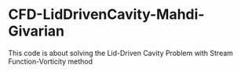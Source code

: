 # CFD-LidDrivenCavity-Mahdi-Givarian
This code is about solving the Lid-Driven Cavity Problem with Stream Function-Vorticity method
